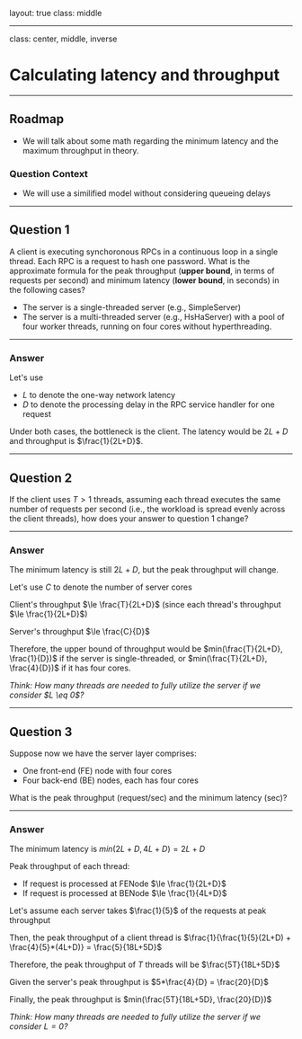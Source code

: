 layout: true
class: middle

---

class: center, middle, inverse

# Calculating latency and throughput

---

## Roadmap

- We will talk about some math regarding the minimum latency and the maximum
  throughput in theory.

### Question Context

- We will use a similified model without considering queueing delays

---

## Question 1

A client is executing synchoronous RPCs in a continuous loop in a single thread.
Each RPC is a request to hash one password. What is the approximate formula for
the peak throughput (**upper bound**, in terms of requests per second) and
minimum latency (**lower bound**, in seconds) in the following cases?

- The server is a single-threaded server (e.g., SimpleServer)
- The server is a multi-threaded server (e.g., HsHaServer) with a pool of four
  worker threads, running on four cores without hyperthreading.

---

### Answer

Let's use

- $L$ to denote the one-way network latency
- $D$ to denote the processing delay in the RPC service handler for one
  request

Under both cases, the bottleneck is the client. The latency would be $2L + D$
and throughput is $\frac{1}{2L+D}$.

---

## Question 2

If the client uses $T \gt 1$ threads, assuming each thread executes the same
number of requests per second (i.e., the workload is spread evenly across the
client threads), how does your answer to question 1 change?

---

### Answer

The minimum latency is still $2L + D$, but the peak throughput will change.

Let's use $C$ to denote the number of server cores

Client's throughput $\le \frac{T}{2L+D}$ (since each thread's throughput
$\le \frac{1}{2L+D}$)

Server's throughput $\le \frac{C}{D}$

Therefore, the upper bound of throughput would be $min(\frac{T}{2L+D}, \frac{1}{D})$ if the server is single-threaded, or $min(\frac{T}{2L+D}, \frac{4}{D})$ if it has four cores.

*Think: How many threads are needed to fully utilize the server if we consider $L \eq 0$?*

---

## Question 3

Suppose now we have the server layer comprises:

- One front-end (FE) node with four cores
- Four back-end (BE) nodes, each has four cores

What is the peak throughput (request/sec) and the minimum latency (sec)?

---

### Answer

The minimum latency is $min(2L+D, 4L+D) = 2L+D$

Peak throughput of each thread:

- If request is processed at FENode $\le \frac{1}{2L+D}$
- If request is processed at BENode $\le \frac{1}{4L+D}$

Let's assume each server takes $\frac{1}{5}$ of the requests at peak
throughput

Then, the peak throughput of a client thread is $\frac{1}{\frac{1}{5}(2L+D) + \frac{4}{5}*(4L+D)} = \frac{5}{18L+5D}$

Therefore, the peak throughput of $T$ threads will be $\frac{5T}{18L+5D}$

Given the server's peak throughput is $5*\frac{4}{D} = \frac{20}{D}$

Finally, the peak throughput is $min(\frac{5T}{18L+5D}, \frac{20}{D})$

*Think: How many threads are needed to fully utilize the server if we consider $L=0$?*
